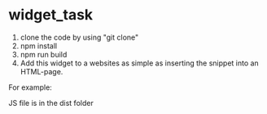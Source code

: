 # widget_task
1) clone the code by using "git clone" 
2) npm install
3) npm run build
4) Add this widget to a websites as simple as inserting the snippet into an HTML-page.

For example:
<!DOCTYPE html>
<html lang="en">
<head>
   <meta charset="UTF-8">
   <meta http-equiv="X-UA-Compatible" content="IE=edge">
   <meta name="viewport" content="width=device-width, initial-scale=1.0">
   <title>Weather Widget</title>
</head>
<body>
   <weather-widget/>
    <script src="../dist/weather-widget.js"></script>
</body>
</html>

JS file is in the dist folder
